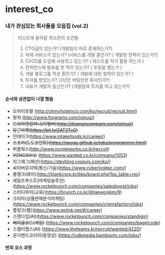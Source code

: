 
# interest_co
### 내가 관심있는 회사들을 모음집 (vol.2)

> 리스트에 들어갈 최소한의 조건들
> 1. CTO급이 있는가? (개발팀이 따로 존재하는가?)
> 2. 자체 서비스가 있는가? (서비스를 개발 중인가? / 개발한 전력이 있는가?)
> 3. CI/CD를 도입해 사용하고 있는가? ( 테스트를 적극 활용 하는가 )
> 4. 컨퍼런스에 발표를 한 적이 있는가? ( 후원을 했는가 )
> 5. 개발 블로그를 작성 중인가? ( 개발에 대한 철학이 있는가? )
> 6. 투자를 받았는가? (2년은 버틸만한 회사인가?)
> 7. 대표가 개발자 출신인가? (개발팀에 투자를 하고 있는가?)

#### 순서와 상관없이 나열 했음

 - 오마이호텔 (http://ohmyhotelnco.com/ko/recruit/recruit.html)
 - 왓챠 (http://www.frograms.com/joinus/)
 - <del>드라마앤컴퍼니(리벰버)(http://dramancompany.com/joinus/)</del>
 - <del>당근마켓(https://bit.ly/2AT2TvG) </del>
 - 인테이크(https://www.intakefoods.kr/career/)
 - <del>스포카(도도포인트)(https://spoqa.github.io/jobs/programmer.html)</del>
 - 퍼플웍스(http://www.purpleworks.co.kr/recruit) 
 - <del>VCNC(타다)</del> (https://www.wanted.co.kr/company/1053) 
 - 지그재그(패션)(https://devblog.croquis.com/ko/)
 - 싸이버로지텍(통신/기술)(https://www.cyberlogitec.com/)
 - 블랭크(레이)(http://blankcorp.kr/bbs/board.php?bo_table=rec)
 - 세일즈부스트(마케팅솔루션)(https://www.rocketpunch.com/companies/salesboost/jobs)
 - 스터디파이(교육)(https://brunch.co.kr/@taewookim/9)
 - 크리마(상품판매분석마케팅)(https://www.rocketpunch.com/companies/cremafactory/jobs)
 - 플링크(웹)(https://www.pplink.net/#/career)
 - 스탠다임(AI)(https://www.rocketpunch.com/companies/standigm)
 - <del>베이글코드(게임)</del> (https://www.rocketpunch.com/companies/bagelcode)
 - 스켈터랩스(AI) (https://www.theteams.kr/recruit/wanted/4220)'
 - 온디멘드코리아(동영상) (https://odkmedia.bamboohr.com/jobs/)
 
 

#### 번외 코스 과정

